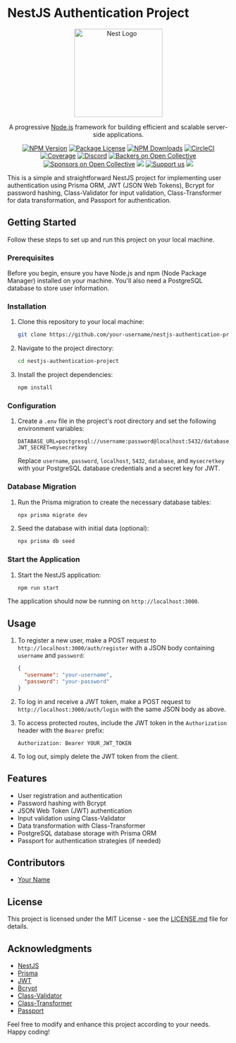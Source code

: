 # NestJS Authentication Project

<p align="center">
  <a href="http://nestjs.com/" target="blank"><img src="https://nestjs.com/img/logo-small.svg" width="200" alt="Nest Logo" /></a>
</p>

[circleci-image]: https://img.shields.io/circleci/build/github/nestjs/nest/master?token=abc123def456
[circleci-url]: https://circleci.com/gh/nestjs/nest

  <p align="center">A progressive <a href="http://nodejs.org" target="_blank">Node.js</a> framework for building efficient and scalable server-side applications.</p>
    <p align="center">
<a href="https://www.npmjs.com/~nestjscore" target="_blank"><img src="https://img.shields.io/npm/v/@nestjs/core.svg" alt="NPM Version" /></a>
<a href="https://www.npmjs.com/~nestjscore" target="_blank"><img src="https://img.shields.io/npm/l/@nestjs/core.svg" alt="Package License" /></a>
<a href="https://www.npmjs.com/~nestjscore" target="_blank"><img src="https://img.shields.io/npm/dm/@nestjs/common.svg" alt="NPM Downloads" /></a>
<a href="https://circleci.com/gh/nestjs/nest" target="_blank"><img src="https://img.shields.io/circleci/build/github/nestjs/nest/master" alt="CircleCI" /></a>
<a href="https://coveralls.io/github/nestjs/nest?branch=master" target="_blank"><img src="https://coveralls.io/repos/github/nestjs/nest/badge.svg?branch=master#9" alt="Coverage" /></a>
<a href="https://discord.gg/G7Qnnhy" target="_blank"><img src="https://img.shields.io/badge/discord-online-brightgreen.svg" alt="Discord"/></a>
<a href="https://opencollective.com/nest#backer" target="_blank"><img src="https://opencollective.com/nest/backers/badge.svg" alt="Backers on Open Collective" /></a>
<a href="https://opencollective.com/nest#sponsor" target="_blank"><img src="https://opencollective.com/nest/sponsors/badge.svg" alt="Sponsors on Open Collective" /></a>
  <a href="https://paypal.me/kamilmysliwiec" target="_blank"><img src="https://img.shields.io/badge/Donate-PayPal-ff3f59.svg"/></a>
    <a href="https://opencollective.com/nest#sponsor"  target="_blank"><img src="https://img.shields.io/badge/Support%20us-Open%20Collective-41B883.svg" alt="Support us"></a>
  <a href="https://twitter.com/nestframework" target="_blank"><img src="https://img.shields.io/twitter/follow/nestframework.svg?style=social&label=Follow"></a>
</p>
  <!--[![Backers on Open Collective](https://opencollective.com/nest/backers/badge.svg)](https://opencollective.com/nest#backer)
  [![Sponsors on Open Collective](https://opencollective.com/nest/sponsors/badge.svg)](https://opencollective.com/nest#sponsor)-->


This is a simple and straightforward NestJS project for implementing user authentication using Prisma ORM, JWT (JSON Web Tokens), Bcrypt for password hashing, Class-Validator for input validation, Class-Transformer for data transformation, and Passport for authentication.

## Getting Started

Follow these steps to set up and run this project on your local machine.

### Prerequisites

Before you begin, ensure you have Node.js and npm (Node Package Manager) installed on your machine. You'll also need a PostgreSQL database to store user information.

### Installation

1. Clone this repository to your local machine:

   ```bash
   git clone https://github.com/your-username/nestjs-authentication-project.git
   ```

2. Navigate to the project directory:

   ```bash
   cd nestjs-authentication-project
   ```

3. Install the project dependencies:

   ```bash
   npm install
   ```

### Configuration

1. Create a `.env` file in the project's root directory and set the following environment variables:

   ```dotenv
   DATABASE_URL=postgresql://username:password@localhost:5432/database
   JWT_SECRET=mysecretkey
   ```

   Replace `username`, `password`, `localhost`, `5432`, `database`, and `mysecretkey` with your PostgreSQL database credentials and a secret key for JWT.

### Database Migration

1. Run the Prisma migration to create the necessary database tables:

   ```bash
   npx prisma migrate dev
   ```

2. Seed the database with initial data (optional):

   ```bash
   npx prisma db seed
   ```

### Start the Application

1. Start the NestJS application:

   ```bash
   npm run start
   ```

The application should now be running on `http://localhost:3000`.

## Usage

1. To register a new user, make a POST request to `http://localhost:3000/auth/register` with a JSON body containing `username` and `password`:

   ```json
   {
     "username": "your-username",
     "password": "your-password"
   }
   ```

2. To log in and receive a JWT token, make a POST request to `http://localhost:3000/auth/login` with the same JSON body as above.

3. To access protected routes, include the JWT token in the `Authorization` header with the `Bearer` prefix:

   ```
   Authorization: Bearer YOUR_JWT_TOKEN
   ```

4. To log out, simply delete the JWT token from the client.

## Features

- User registration and authentication
- Password hashing with Bcrypt
- JSON Web Token (JWT) authentication
- Input validation using Class-Validator
- Data transformation with Class-Transformer
- PostgreSQL database storage with Prisma ORM
- Passport for authentication strategies (if needed)

## Contributors

- [Your Name](https://github.com/your-username)

## License

This project is licensed under the MIT License - see the [LICENSE.md](LICENSE.md) file for details.

## Acknowledgments

- [NestJS](https://nestjs.com/)
- [Prisma](https://www.prisma.io/)
- [JWT](https://jwt.io/)
- [Bcrypt](https://www.npmjs.com/package/bcrypt)
- [Class-Validator](https://github.com/typestack/class-validator)
- [Class-Transformer](https://github.com/typestack/class-transformer)
- [Passport](http://www.passportjs.org/)

Feel free to modify and enhance this project according to your needs. Happy coding!
